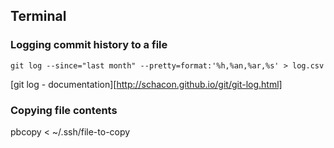 ## Terminal

### Logging commit history to a file
`git log --since="last month" --pretty=format:'%h,%an,%ar,%s' > log.csv`

[git log - documentation][http://schacon.github.io/git/git-log.html]

### Copying file contents
pbcopy < ~/.ssh/file-to-copy
